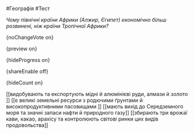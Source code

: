 #Географія #Тест

*Чому північні країни Африки (Алжир, Єгипет) економічно більш розвинені, ніж країни Тропічної Африки?*

{noChangeVote on}

{preview on}

{hideProgress on}

{shareEnable off}

{hideCount on}

[[видобувають та експортують мідні й алюмінієві руди, алмази й золото ]]
[[є великі земельні ресурси з родючими ґрунтами й високопродуктивними пасовищами ]]
[[мають вихід до Середземного моря та значні запаси нафти й природного газу]]
[[збирають три врожаї кави, какао, арахісу та контролюють світові ринки цих видів продовольства]]
